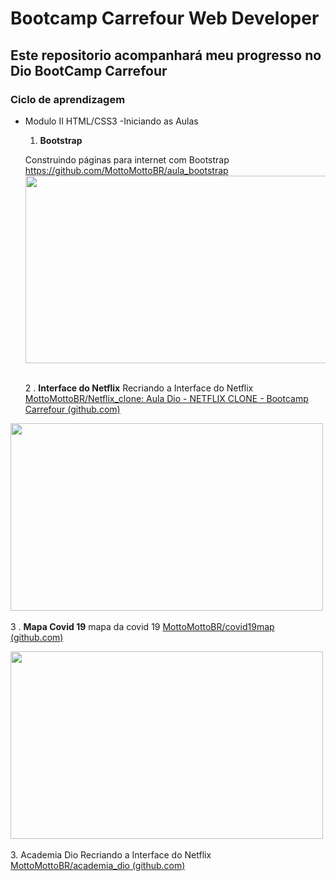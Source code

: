 
# Bootcamp Carrefour Web Developer

## Este repositorio acompanhará meu progresso no Dio BootCamp Carrefour

### Ciclo de aprendizagem

 - Modulo II HTML/CSS3 -Iniciando as Aulas     
   
   
    1. **Bootstrap** 
   
    Construindo páginas para internet com Bootstrap
   https://github.com/MottoMottoBR/aula_bootstrap 
   <img   src="https://camo.githubusercontent.com/c621860c427ae7d1efbe31aa68bb2c54e7332de8cd39fa9fa34d4b6c5578e0de/68747470733a2f2f692e696d6775722e636f6d2f634a4c766c65372e6a706567"
   width="500" height="300">
   <br>
   <br>
   
    2 . ****Interface do Netflix****
      Recriando a Interface do Netflix
   [MottoMottoBR/Netflix_clone: Aula Dio - NETFLIX CLONE - Bootcamp Carrefour (github.com)](https://github.com/MottoMottoBR/Netflix_clone)
    
<img   
src="https://camo.githubusercontent.com/9431bf18f80261ed1dea4e674528878321a1be115325128a57ee128d58405f09/68747470733a2f2f692e696d6775722e636f6d2f5a456f3353434a2e6a7067"
   width="500" height="300">
   <br>
   <br>
  3 . **Mapa Covid 19** 
    mapa da covid 19
    [MottoMottoBR/covid19map (github.com)](https://github.com/MottoMottoBR/covid19map)
    
<img   
src="https://camo.githubusercontent.com/8a456e97026b26d94393f7d9d28444cd440191846fdef47c7e7c4b424d696979/68747470733a2f2f692e696d6775722e636f6d2f6766526f6d4f492e706e67"
   width="500" height="300">
   <br>
   <br>
  3.  Academia Dio
    Recriando a Interface do Netflix
    [MottoMottoBR/academia_dio (github.com)](https://github.com/MottoMottoBR/academia_dio)
    
